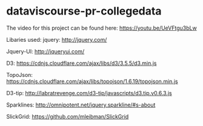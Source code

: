 # dataviscourse-pr-collegedata

The video for this project can be found here:
https://youtu.be/UeVFtgu3bLw



Libaries used:
jquery: http://jquery.com/

Jquery-UI: http://jqueryui.com/

D3: https://cdnjs.cloudflare.com/ajax/libs/d3/3.5.5/d3.min.js

TopoJson: https://cdnjs.cloudflare.com/ajax/libs/topojson/1.6.19/topojson.min.js

D3-tip: http://labratrevenge.com/d3-tip/javascripts/d3.tip.v0.6.3.js

Sparklines: http://omnipotent.net/jquery.sparkline/#s-about

SlickGrid: https://github.com/mleibman/SlickGrid
